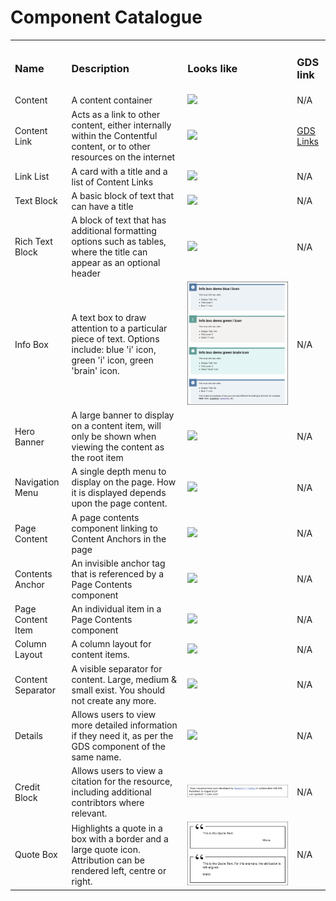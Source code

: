 # Component Catalogue

<table>
<tr>
<td>
<h3>Name</h3>
</td>
<td>
<h3>Description</h3>
</td>
<td>
<h3>Looks like</h3>
</td>
</td>
<td>
<h3>GDS link</h3>
</td>
</tr>

<td>
Content
</td>
<td>
A content container
</td>
<td>
<img src="Component-Images\content.png">
</td>
<td>
N/A
</td>
</tr>

<tr>
<td>
Content Link
</td>
<td>
Acts as a link to other content, either internally within the Contentful content, or to other resources on the internet
</td>
<td>
<img src="Component-Images\content-link.png">
</td>
<td>
<a href="https://mcas-proxyweb.mcas.ms/certificate-checker?login=false&originalUrl=https%3A%2F%2Fdesign-system.service.gov.uk.mcas.ms%2Fstyles%2Flinks%2F%3FMcasTsid%3D20596&McasCSRF=ce2ee116e6b2215e1d4982db2b8b412783068f46d2432f7ac5b68e0a84d71dfa">GDS Links</a>
</td>
</tr>

<tr>
<td>
Link List
<td>
A card with a title and a list of Content Links
</td>
<td>
<img src="Component-Images\link-list.png">
</td>
<td>
N/A
</td>
</tr>

<tr>
<td>
Text Block
</td>
<td>
A basic block of text that can have a title
</td>
<td>
<img src="Component-Images\text-block.png">
</td>
<td>
N/A
</td>
</tr>

<tr>
<td>
Rich Text Block
</td>
<td>
A block of text that has additional formatting options such as tables, where the title can appear as an optional header
</td>
<td>
<img src="Component-Images\rich-text-block.png">
</td>
<td>
N/A
</td>
</tr>

<td>
Info Box
</td>
<td>
A text box to draw attention to a particular piece of text. Options include: blue 'i' icon, green 'i' icon, green 'brain' icon.
</td>
<td>
<img src="Component-Images\info-box.png">
</td>
<td>
N/A
</td>
</tr>

<tr>
<td>
Hero Banner
</td>
<td>
A large banner to display on a content item, will only be shown when viewing the content as the root item
</td>
<td>
<img src="Component-Images\hero-banner.png">
</td>
<td>
N/A
</td>
</tr>

<tr>
<td>
Navigation Menu
</td>
<td>
A single depth menu to display on the page. How it is displayed depends upon the page content.
</td>
<td>
<img src="Component-Images\nav-menu.png">
</td>
<td>
N/A
</td>
</tr>

<tr>
<td>
Page Content
</td>
<td>
A page contents component linking to Content Anchors in the page
</td>
<td>
<img src="Component-Images\content-item.png">
</td>
<td>
N/A
</td>
</tr>

<tr>
<td>
Contents Anchor
</td>
<td>
An invisible anchor tag that is referenced by a Page Contents component
</td>
<td>
<img src="Component-Images\contents-anchor.png">
</td>
<td>
N/A
</td>
<tr>

<td>
Page Content Item
</td>
<td>
An individual item in a Page Contents component
</td>
<td>
<img src="Component-Images\page-content-item.png">
</td>
<td>
N/A
</td>
</tr>

<tr>
<td>
Column Layout
</td>
<td>
A column layout for content items.
</td>
<td>
<img src="Component-Images\column-layout.png">
</td>
<td>
N/A
</td>
</tr>

<tr>
<td>
Content Separator
</td>
<td>
A visible separator for content. Large, medium & small exist. You should not create any more.
</td>
<td>
<img src="Component-Images\content-separator.png">
</td>
<td>
N/A
</td>
</tr>

<tr>
<td>
Details
</td>
<td>
Allows users to view more detailed information if they need it, as per the GDS component of the same name.
</td>
<td>
<img src="Component-Images\details.png">
</td>
<td>
N/A
</td>
</tr>

<tr>
<td>
Credit Block
</td>
<td>
Allows users to view a citation for the resource, including additional contribtors where relevant.
</td>
<td>
<img src="Component-Images\credit-block.png">
</td>
<td>
N/A
</td>
</tr>

<tr>
<td>
Quote Box
</td>
<td>
Highlights a quote in a box with a border and a large quote icon. Attribution can be rendered left, centre or right. 
</td>
<td>
<img src="Component-Images\quote-box.png">
</td>
<td>
N/A
</td>
</tr>

</table>
